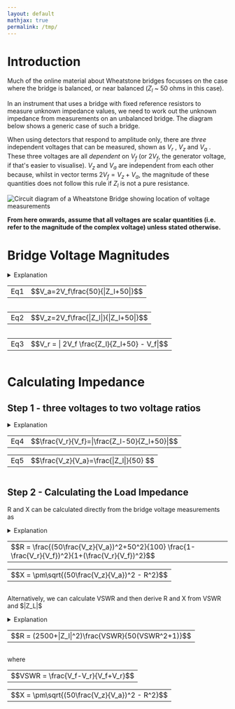 ```yaml
---
layout: default
mathjax: true
permalink: /tmp/
---
```

# Introduction
Much of the online material about Wheatstone bridges focusses on the case where the bridge is balanced, or near balanced ($Z_l$ ~ 50 ohms in this case). 

In an instrument that uses a bridge with fixed reference resistors to measure unknown impedance values, we need to work out the unknown impedance from measurements on an unbalanced bridge. The diagram below shows a generic case of such a bridge. 

When using detectors that respond to amplitude only, there are *three* independent voltages that can be measured, shown as $V_r$ , $V_z$  and $V_a$ . 
These three voltages are all *dependent* on $V_f$ (or $2V_f$, the generator voltage, if that's easier to visualise). 
$V_z$ and $V_a$ are independent from each other because, whilst in vector terms $2V_f = V_z + V_a$, the 
magnitude of these quantities does not follow this rule if $Z_l$ is not a pure resistance. 

![Circuit diagram of a Wheatstone Bridge showing location of voltage measurements](https://g1ojs.github.io/G1OJS-MR300-SARK100-Firmware/assets/img/Generic%20Wheatstone%20Bridge.png)

**From here onwards, assume that all voltages are scalar quantities (i.e. refer to the magnitude of the complex voltage) unless stated otherwise.**

# Bridge Voltage Magnitudes
<details>
<summary>Explanation</summary>
<p>We can calculate the expected magnitude of these voltages as follows.</p>
<p>$V_a$ and $V_z$ are voltages across the two impedances of a simple potential divider, albeit with one of the impedances potentially complex.</p>
<p>If, for example, $2V_f$ is 1.0, the magnitude of the current flowing through the load and upper resistor 
will be $\frac{1}{|Z_l+50|}$ </p>

<p>Multiplying this by 50 for the upper resistor and 
and $|Z_L|$ for the unknown load gives the magnitude of the voltages 
relative to $2V_f$ . Hence, </p>
<div class='equation'>
  <table><tr><td>$$V_a=2V_f\frac{50}{|Z_l+50|}$$</td></tr></table>
</div>
<div  style='clear:both'></div>

<p>and</p> 

<div class='equation'>
  <table><tr><td>$$V_z=2V_f\frac{|Z_l|}{|Z_l+50|}$$</td></tr></table>
</div>
<div  style='clear:both'></div>

<p>To get at $V_r$ we simply note that in *vector* terms, $V_r = V_f - V_z$ , and the magnitude $V_r$ is then $|V_f - V_z|$ .</p>

<p>On the left of the bridge we have $V_f$, and on the right we use potential divider maths again to get the midpoint voltage.</p> 
<p>Then, with complex-valued calculations inside the |mod| bars, we have</p>

<div class='equation'>
  <table><tr><td>$$V_r = | 2V_f \frac{Z_l}{Z_l+50} - V_f|$$</td></tr></table>
</div>
<div  style='clear:both'></div>

<p>so our three equations are:</p>
</details>
<div class='equation'>
  <table><tr><td>Eq1</td><td>$$V_a=2V_f\frac{50}{|Z_l+50|}$$</td></tr></table>
</div>
<div  style='float:left'>
  <table><tr><td>Eq2</td> <td>$$V_z=2V_f\frac{|Z_l|}{|Z_l+50|}$$</td></tr></table>
</div>
<div  style='float:left'>
  <table><tr><td>Eq3</td><td>$$V_r = | 2V_f \frac{Z_l}{Z_l+50} - V_f|$$</td></tr></table>
</div>
<div  style='clear:both'></div>

# Calculating Impedance
## Step 1 - three voltages to two voltage ratios
<details>
<summary>Explanation</summary>
<p>Looking at equations 1 and 2, we can see that they have the same denominator, and both share the multiplier $2V_f$ , so dividing one equation by the other will get rid of these quantities and leave us with $\frac{V_z}{V_a}=\frac{|Z_l|}{50}$ which gives us the magnitude of the unknown impedance. </p>

<p>To get the complex impedance, we need an equation that contains it directly rather than inside |mod| bars. If we look again at the equation for $V_r$ above, we can rearrange to get a single fraction as follows:</p>

<div class='equation'>
  <table><tr><td>$$\frac{V_r}{V_f} = | 2 \frac{Z_l}{Z_l+50} - 1 | = | \frac{2Z_l - (Z_l+50)}{Z_l+50}| = |\frac{Z_l-50}{Z_l+50}| $$</td></tr></table>
</div>
<div  style='clear:both'></div>

<p>So we have:</p>

</details>

<div class='equation'>
  <table><tr><td>Eq4</td><td>$$\frac{V_r}{V_f}=|\frac{Z_l-50}{Z_l+50}|$$</td></tr></table>
</div>
<div class='equation'>
  <table><tr><td>Eq5</td><td>$$\frac{V_z}{V_a}=\frac{|Z_l|}{50} $$</td></tr></table>
</div>
<div  style='clear:both'></div>


## Step 2 - Calculating the Load Impedance 
R and X can be calculated directly from the bridge voltage measurements as 
<details>
<summary>Explanation</summary>
   
<p>The RHS of Eq4 with $Z_l = R+jX$ is </p>

<div class='equation'>
  <table><tr><td>$$|\frac{R-50+jX}{R+50+jX}|$$</td></tr></table>
</div>
<div  style='clear:both'></div>

<p>Squaring the modulus $|a+jb|$ gives $a^2+b^2$, so squaring top and bottom of the equation above gives</p>

<div class='equation'>
  <table><tr><td>Eq6</td><td>$$\frac{(R-50)^2+X^2}{(R+50)^2+X^2}=\frac{R^2-100R+2500+X^2}{R^2+100R+2500+X^2}$$</td></tr></table>
</div>
<div  style='clear:both'></div>

<p>But $R^2+X^2 = |Z_l|^2$ so </p>

<div class='equation'>
  <table><tr><td>Eq7</td><td>$$\frac{(R-50)^2+X^2}{(R+50)^2+X^2}=\frac{|Z_l|^2-100R+2500}{|Z_l|^2+100R+2500}$$</td></tr></table>
</div>
<div  style='clear:both'></div>


<p>Which can be solved to give</p>

<div class='equation'>
  <table><tr><td>$$R = \frac{|Z_l|^2+50^2}{100}\frac{1-(\frac{V_r}{V_f})^2}{1+(\frac{V_r}{V_f})^2}$$</td></tr></table>
</div>
<div  style='clear:both'></div>

<p>Now that we know $R$ as well as $|Z_l|$, we can use $X=\sqrt(|Z_l|^2-R^2)$ to get the complex impedance and VSWR.</p>

<p>We can rewrite these equations to use the bridge voltages directly:</p>

</details>

<div class='equation'>
  <table><tr><td>$$R = \frac{(50\frac{V_z}{V_a})^2+50^2}{100}  \frac{1-\frac{V_r}{V_f})^2}{1+(\frac{V_r}{V_f})^2}$$</td></tr></table>
</div>
<div class='equation'>
  <table><tr><td>$$X = \pm\sqrt{(50\frac{V_z}{V_a})^2 - R^2}$$</td></tr></table>
</div>
<div  style='clear:both'></div>

<p>Alternatively, we can calculate VSWR and then derive R and X from VSWR and $|Z_L|$ </p>

<details>
<summary>Explanation</summary>
<p>Note that the RHS of Eq4 is the magnitude of the reflection coefficient, or $\rho$ </p>

<p>So Eq7 from the explanation above (expand it if it's closed) is </p>
<div class='equation'>
  <table><tr><td>$$\frac{(R-50)^2+X^2}{(R+50)^2+X^2}=\frac{|Z_l|^2-100R+2500}{|Z_l|^2+100R+2500}=\rho^2$$</td></tr></table>
</div>
<div  style='clear:both'></div>

<p>$\rho$ is related to VSWR by $\rho=\frac{VSWR-1}{VSWR+1}$ so $\rho^2$ is 
   
<div class='equation'>
  <table><tr><td>$$\frac{(VSWR^2+1)-2VSWR}{(VSWR^2+1)+2VSWR} = \frac{(R-50)^2+X^2}{(R+50)^2+X^2}=\frac{|Z_l|^2-100R+2500}{|Z_l|^2+100R+2500}$$</td></tr></table>
</div>
<div  style='clear:both'></div>

<p>Which can be rearranged to give</p>

<div class='equation'>
  <table><tr><td>$$R = (2500+|Z_l|^2)\frac{VSWR}{50(VSWR^2+1)}$$</td></tr></table>
</div>
<div  style='clear:both'></div>

<p>VSWR is given by $\frac{1+\rho}{1-\rho}$ which can be combined with Eq4 to give</p>

<div class='equation'>
  <table><tr><td>$$VSWR = \frac{V_f-V_r}{V_f+V_r}$$</td></tr></table>
</div>
<div  style='clear:both'></div>

<p>So, with an interim step of calculating VSWR, we have:</p>

</details>

<div class='equation'>
  <table><tr><td>$$R = (2500+|Z_l|^2)\frac{VSWR}{50(VSWR^2+1)}$$</td></tr></table>
</div>
<div  style='clear:both'></div>

where 

<div class='equation'>
  <table><tr><td>$$VSWR = \frac{V_f-V_r}{V_f+V_r}$$</td></tr></table>
</div>
<div class='equation'>
  <table><tr><td>$$X = \pm\sqrt{(50\frac{V_z}{V_a})^2 - R^2}$$</td></tr></table>
</div>

<div  style='clear:both'></div>

